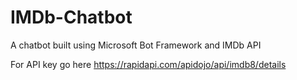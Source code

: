 # IMDb-Chatbot
A chatbot built using Microsoft Bot Framework and IMDb API

For API key go here https://rapidapi.com/apidojo/api/imdb8/details
